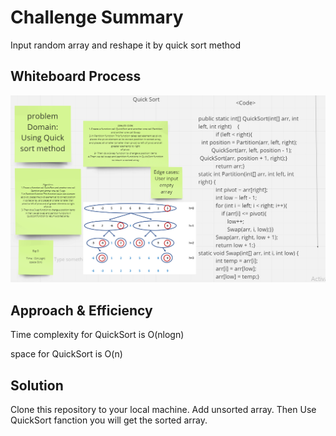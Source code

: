 # Challenge Summary

Input random array and reshape it by quick sort method

## Whiteboard Process

![](./Qiuck%20sort.png)

## Approach & Efficiency

Time complexity for QuickSort is O(nlogn)

space for QuickSort is O(n)

## Solution


Clone this repository to your local machine.
Add unsorted array.
Then Use QuickSort fanction  you will get the sorted array.


